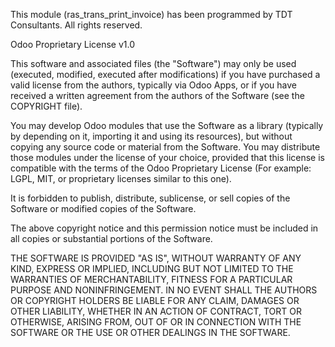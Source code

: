 This module (ras_trans_print_invoice) has been programmed by TDT Consultants. All rights reserved.

Odoo Proprietary License v1.0

This software and associated files (the "Software") may only be used (executed, modified, executed after modifications) if you have purchased a valid license from the authors, typically via Odoo Apps, or if you have received a written agreement from the authors of the Software (see the COPYRIGHT file).

You may develop Odoo modules that use the Software as a library (typically by depending on it, importing it and using its resources), but without copying any source code or material from the Software. You may distribute those modules under the license of your choice, provided that this license is compatible with the terms of the Odoo Proprietary License (For example: LGPL, MIT, or proprietary licenses similar to this one).

It is forbidden to publish, distribute, sublicense, or sell copies of the Software or modified copies of the Software.

The above copyright notice and this permission notice must be included in all copies or substantial portions of the Software.

THE SOFTWARE IS PROVIDED "AS IS", WITHOUT WARRANTY OF ANY KIND, EXPRESS OR IMPLIED, INCLUDING BUT NOT LIMITED TO THE WARRANTIES OF MERCHANTABILITY, FITNESS FOR A PARTICULAR PURPOSE AND NONINFRINGEMENT. IN NO EVENT SHALL THE AUTHORS OR COPYRIGHT HOLDERS BE LIABLE FOR ANY CLAIM, DAMAGES OR OTHER LIABILITY, WHETHER IN AN ACTION OF CONTRACT, TORT OR OTHERWISE, ARISING FROM, OUT OF OR IN CONNECTION WITH THE SOFTWARE OR THE USE OR OTHER DEALINGS IN THE SOFTWARE.